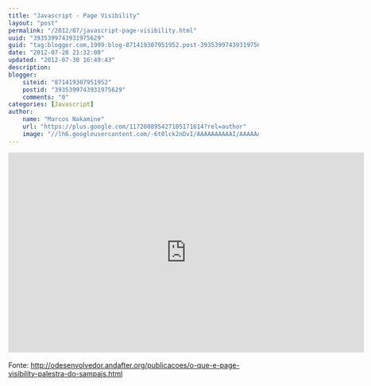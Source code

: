 ```yaml
---
title: "Javascript - Page Visibility"
layout: "post"
permalink: "/2012/07/javascript-page-visibility.html"
uuid: "3935399743931975629"
guid: "tag:blogger.com,1999:blog-871419307951952.post-3935399743931975629"
date: "2012-07-28 21:32:00"
updated: "2012-07-30 16:49:43"
description: 
blogger:
    siteid: "871419307951952"
    postid: "3935399743931975629"
    comments: "0"
categories: [Javascript]
author: 
    name: "Marcos Nakamine"
    url: "https://plus.google.com/117200895427105171614?rel=author"
    image: "//lh6.googleusercontent.com/-6t0lck2nDvI/AAAAAAAAAAI/AAAAAAAAOBw/_9ON3AiIr48/s32-c/photo.jpg"
---
```


<div class="css-full-post-content js-full-post-content">
<iframe allowfullscreen="" frameborder="0" height="402" src="http://www.youtube.com/embed/THsq35jbC7I" width="716"></iframe><br /><br />Fonte: <a href="http://odesenvolvedor.andafter.org/publicacoes/o-que-e-page-visibility-palestra-do-sampajs.html">http://odesenvolvedor.andafter.org/publicacoes/o-que-e-page-visibility-palestra-do-sampajs.html</a>
</div>